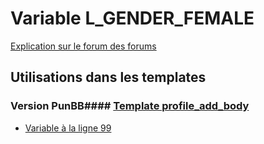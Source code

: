 # Variable L_GENDER_FEMALE
[Explication sur le forum des forums](http://forum.forumactif.com/t294113-listing-des-variables#L_GENDER_FEMALE)
## Utilisations dans les templates
### Version PunBB#### [Template profile_add_body](punbb/profile_add_body.md)
* [Variable à la ligne 99](../punbb/profile_add_body.tpl#L99)